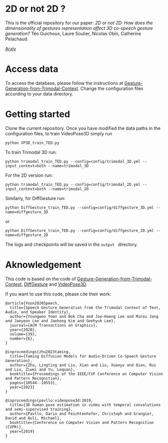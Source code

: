 # 2D or not 2D ?
This is the official repository for our paper: _2D or not 2D: How does the dimensionality of gestures representation affect 3D co-speech gesture generation?_ Téo Guichoux, Laure Soulier, Nicolas Obin, Catherine Pelachaud.

[Arxiv](https://www.arxiv.org/abs/2409.10357)

# Access data
To access the database, please follow the instructions at [Gesture-Generation-from-Trimodal-Context](https://github.com/ai4r/Gesture-Generation-from-Trimodal-Context/tree/master).
Change the configuration files according to your data directory.

# Getting started
Clone the current repository.
Once you have modified the data paths in the configuration files, to train VideoPose3D simply run
```
python VP3D_train_TED.py
```

To train Trimodal 3D run:
```
python trimodal_train_TED.py --config=config/trimodal_3D.yml --input_context=both --name=trimodal_3D
```
For the 2D version run:
```
python trimodal_train_TED.py --config=config/trimodal_2D.yml --input_context=both --name=trimodal_2D
```

Similarly, for DiffGesture run:
```
python DiffGesture_train_TED.py --config=config/diffgesture_3D.yml --name=diffgesture_3D
```
or
```
python DiffGesture_train_TED.py --config=config/diffgesture_2D.yml --name=diffgesture_2D
```

The logs and checkpoints will be saved in the ```output ``` directory.
# Aknowledgement
This code is based on the code of [Gesture-Generation-from-Trimodal-Context](https://github.com/ai4r/Gesture-Generation-from-Trimodal-Context/tree/master), [DiffGesture](https://github.com/Advocate99/DiffGesture/tree/main) and [VideoPose3D](https://github.com/facebookresearch/VideoPose3D).

If you want to use this code, please cite their work:

```
@article{Yoon2020Speech,
  title={Speech Gesture Generation from the Trimodal Context of Text, Audio, and Speaker Identity},
  author={Youngwoo Yoon and Bok Cha and Joo-Haeng Lee and Minsu Jang and Jaeyeon Lee and Jaehong Kim and Geehyuk Lee},
  journal={ACM Transactions on Graphics},
  year={2020},
  volume={39},
  number={6},
}

@inproceedings{zhu2023taming,
  title={Taming Diffusion Models for Audio-Driven Co-Speech Gesture Generation},
  author={Zhu, Lingting and Liu, Xian and Liu, Xuanyu and Qian, Rui and Liu, Ziwei and Yu, Lequan},
  booktitle={Proceedings of the IEEE/CVF Conference on Computer Vision and Pattern Recognition},
  pages={10544--10553},
  year={2023}
}

@inproceedings{pavllo:videopose3d:2019,
  title={3D human pose estimation in video with temporal convolutions and semi-supervised training},
  author={Pavllo, Dario and Feichtenhofer, Christoph and Grangier, David and Auli, Michael},
  booktitle={Conference on Computer Vision and Pattern Recognition (CVPR)},
  year={2019}
}

```


